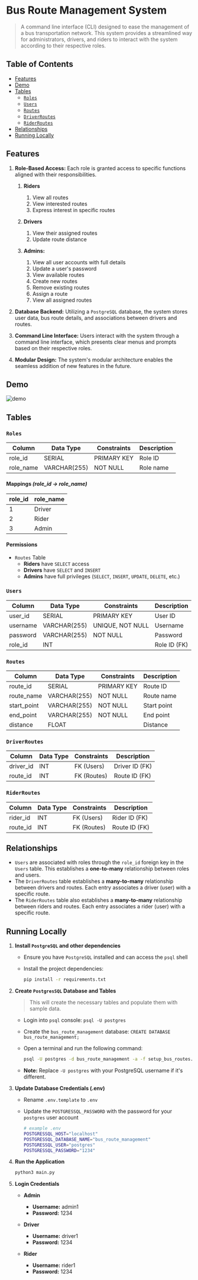 # Bus Route Management System

> A command line interface (CLI) designed to ease the management of a bus transportation network. This system provides a streamlined way for administrators, drivers, and riders to interact with the system according to their respective roles.

## Table of Contents

- [Features](#features)
- [Demo](#demo)
- [Tables](#tables)
  - [`Roles`](#roles)
  - [`Users`](#users)
  - [`Routes`](#routes)
  - [`DriverRoutes`](#driverroutes)
  - [`RiderRoutes`](#riderroutes)
- [Relationships](#relationships)
- [Running Locally](#running-locally)

## Features

1. **Role-Based Access:** Each role is granted access to specific functions aligned with their responsibilities.

   1. **Riders**

      1. View all routes
      2. View interested routes
      3. Express interest in specific routes

   2. **Drivers**

      1. View their assigned routes
      2. Update route distance

   3. **Admins:**
      1. View all user accounts with full details
      2. Update a user's password
      3. View available routes
      4. Create new routes
      5. Remove existing routes
      6. Assign a route
      7. View all assigned routes

2. **Database Backend:** Utilizing a `PostgreSQL` database, the system stores user data, bus route details, and associations between drivers and routes.

3. **Command Line Interface:** Users interact with the system through a command line interface, which presents clear menus and prompts based on their respective roles.

4. **Modular Design:** The system's modular architecture enables the seamless addition of new features in the future.

## Demo

![demo](demo_1.gif)

## Tables

### `Roles`

| Column    | Data Type    | Constraints | Description |
| --------- | ------------ | ----------- | ----------- |
| role_id   | SERIAL       | PRIMARY KEY | Role ID     |
| role_name | VARCHAR(255) | NOT NULL    | Role name   |

#### Mappings _(role_id -> role_name)_

| role_id | role_name |
| ------- | --------- |
| 1       | Driver    |
| 2       | Rider     |
| 3       | Admin     |

#### Permissions

- `Routes` Table
  - **Riders** have `SELECT` access
  - **Drivers** have `SELECT` and `INSERT`
  - **Admins** have full privileges (`SELECT`, `INSERT`, `UPDATE`, `DELETE`, etc.)

### `Users`

| Column   | Data Type    | Constraints      | Description  |
| -------- | ------------ | ---------------- | ------------ |
| user_id  | SERIAL       | PRIMARY KEY      | User ID      |
| username | VARCHAR(255) | UNIQUE, NOT NULL | Username     |
| password | VARCHAR(255) | NOT NULL         | Password     |
| role_id  | INT          |                  | Role ID (FK) |

### `Routes`

| Column      | Data Type    | Constraints | Description |
| ----------- | ------------ | ----------- | ----------- |
| route_id    | SERIAL       | PRIMARY KEY | Route ID    |
| route_name  | VARCHAR(255) | NOT NULL    | Route name  |
| start_point | VARCHAR(255) | NOT NULL    | Start point |
| end_point   | VARCHAR(255) | NOT NULL    | End point   |
| distance    | FLOAT        |             | Distance    |

### `DriverRoutes`

| Column    | Data Type | Constraints | Description    |
| --------- | --------- | ----------- | -------------- |
| driver_id | INT       | FK (Users)  | Driver ID (FK) |
| route_id  | INT       | FK (Routes) | Route ID (FK)  |

### `RiderRoutes`

| Column   | Data Type | Constraints | Description   |
| -------- | --------- | ----------- | ------------- |
| rider_id | INT       | FK (Users)  | Rider ID (FK) |
| route_id | INT       | FK (Routes) | Route ID (FK) |

## Relationships

- `Users` are associated with roles through the `role_id` foreign key in the `Users` table. This establishes a **one-to-many** relationship between roles and users.
- The `DriverRoutes` table establishes a **many-to-many** relationship between drivers and routes. Each entry associates a driver (user) with a specific route.
- The `RiderRoutes` table also establishes a **many-to-many** relationship between riders and routes. Each entry associates a rider (user) with a specific route.

## Running Locally

1. **Install `PostgreSQL` and other dependencies**

   - Ensure you have `PostgreSQL` installed and can access the `psql` shell
   - Install the project dependencies:

     ```bash
     pip install -r requirements.txt
     ```

2. **Create `PostgresSQL` Database and Tables**

   > This will create the necessary tables and populate them with sample data.

   - Login into `psql` console: `psql -U postgres`
   - Create the `bus_route_management` database: `CREATE DATABASE bus_route_management;`
   - Open a terminal and run the following command:

     ```bash
     psql -U postgres -d bus_route_management -a -f setup_bus_routes.sql
     ```

   - **Note:** Replace `-U postgres` with your PostgreSQL username if it's different.

3. **Update Database Credentials (.env)**

   - Rename `.env.template` to `.env`
   - Update the `POSTGRESSQL_PASSWORD` with the password for your `postgres` user account

     ```bash
     # example .env
     POSTGRESSQL_HOST="localhost"
     POSTGRESSQL_DATABASE_NAME="bus_route_management"
     POSTGRESSQL_USER="postgres"
     POSTGRESSQL_PASSWORD="1234"
     ```

4. **Run the Application**

   ```bash
   python3 main.py
   ```

5. **Login Credentials**

   - **Admin**

     - **Username:** admin1
     - **Password:** 1234

   - **Driver**

     - **Username:** driver1
     - **Password:** 1234

   - **Rider**
     - **Username:** rider1
     - **Password:** 1234
